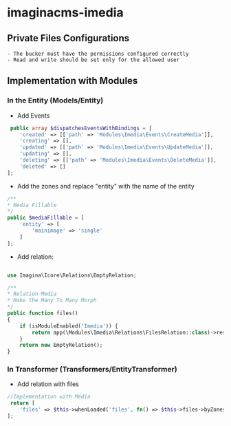 # imaginacms-imedia

## Private Files Configurations
    - The bucker must have the permissions configured correctly
    - Read and write should be set only for the allowed user


## Implementation with Modules

### In the Entity (Models/Entity)

- Add Events

```php
 public array $dispatchesEventsWithBindings = [
    'created' => [['path' => 'Modules\Imedia\Events\CreateMedia']],
    'creating' => [],
    'updated' => [['path' => 'Modules\Imedia\Events\UpdateMedia']],
    'updating' => [],
    'deleting' => [['path' => 'Modules\Imedia\Events\DeleteMedia']],
    'deleted' => []
];
```

- Add the zones and replace "entity" with the name of the entity

```php
/**
* Media Fillable
*/
public $mediaFillable = [
    'entity' => [
        'mainimage' => 'single'
    ]
];
```

- Add relation:

```php

use Imagina\Icore\Relations\EmptyRelation;

/**
* Relation Media
* Make the Many To Many Morph
*/
public function files()
{
    if (isModuleEnabled('Imedia')) {
        return app(\Modules\Imedia\Relations\FilesRelation::class)->resolve($this);
    }
    return new EmptyRelation();
}
```

### In Transformer  (Transformers/EntityTransformer)

- Add relation with files

``` php
//Implementation with Media
 return [
    'files' => $this->whenLoaded('files', fn() => $this->files->byZones($this->mediaFillable, $this)),
];
```
